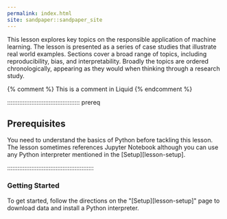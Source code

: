 ```yaml
---
permalink: index.html
site: sandpaper::sandpaper_site
---
```


This lesson explores key topics on the responsible application of machine learning. The lesson is presented as a series of case studies that illustrate real world examples. Sections cover a broad range of topics, including reproducibility, bias, and interpretability. Broadly the topics are ordered chronologically, appearing as they would when thinking through a research study.

<!-- this is an html comment -->

{% comment %} This is a comment in Liquid {% endcomment %}

::::::::::::::::::::::::::::::::::::::::::  prereq

## Prerequisites

You need to understand the basics of Python before tackling this lesson. The lesson sometimes references Jupyter Notebook although you can use any Python interpreter mentioned in the [Setup][lesson-setup].


::::::::::::::::::::::::::::::::::::::::::::::::::

### Getting Started

To get started, follow the directions on the "[Setup][lesson-setup]" page to download data and install a Python interpreter.




